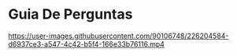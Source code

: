 # Guia De Perguntas

https://user-images.githubusercontent.com/90106748/226204584-d6937ce3-a547-4c42-b5f4-166e33b76116.mp4
